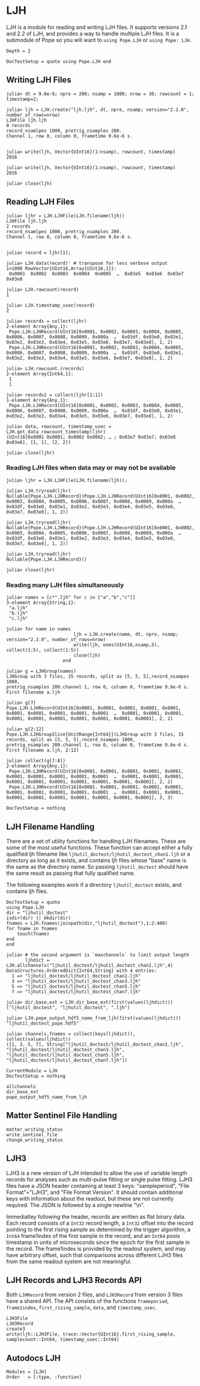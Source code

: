 # LJH
LJH is a module for reading and writing LJH files. It supports versions 2.1 and
2.2 of LJH, and provides a way to handle multiple LJH files. It is a submodule of Pope so you will want to `using Pope.LJH` or `using Pope: LJH`.

```@contents
Depth = 2
```

```@meta
DocTestSetup = quote using Pope.LJH end
```
## Writing LJH Files
```jldoctest ljh
julia> dt = 9.6e-6; npre = 200; nsamp = 1000; nrow = 30; rowcount = 1; timestamp=2;

julia> ljh = LJH.create("ljh.ljh", dt, npre, nsamp; version="2.2.0", number_of_rows=nrow)
LJHFile ljh.ljh
0 records
record_nsamlpes 1000, pretrig_nsamples 200.
Channel 1, row 0, column 0, frametime 9.6e-6 s.


julia> write(ljh, Vector{UInt16}(1:nsamp), rowcount, timestamp)
2016

julia> write(ljh, Vector{UInt16}(1:nsamp), rowcount, timestamp)
2016

julia> close(ljh)
```

## Reading LJH Files
```jldoctest ljh
julia> ljhr = LJH.LJHFile(LJH.filename(ljh))
LJHFile ljh.ljh
2 records
record_nsamlpes 1000, pretrig_nsamples 200.
Channel 1, row 0, column 0, frametime 9.6e-6 s.


julia> record = ljhr[1];

julia> LJH.data(record)' # transpose for less verbose output
1×1000 RowVector{UInt16,Array{UInt16,1}}:
 0x0001  0x0002  0x0003  0x0004  0x0005  …  0x03e5  0x03e6  0x03e7  0x03e8

julia> LJH.rowcount(record)
1

julia> LJH.timestamp_usec(record)
2

julia> records = collect(ljhr)
2-element Array{Any,1}:
 Pope.LJH.LJHRecord(UInt16[0x0001, 0x0002, 0x0003, 0x0004, 0x0005, 0x0006, 0x0007, 0x0008, 0x0009, 0x000a  …  0x03df, 0x03e0, 0x03e1, 0x03e2, 0x03e3, 0x03e4, 0x03e5, 0x03e6, 0x03e7, 0x03e8], 1, 2)
 Pope.LJH.LJHRecord(UInt16[0x0001, 0x0002, 0x0003, 0x0004, 0x0005, 0x0006, 0x0007, 0x0008, 0x0009, 0x000a  …  0x03df, 0x03e0, 0x03e1, 0x03e2, 0x03e3, 0x03e4, 0x03e5, 0x03e6, 0x03e7, 0x03e8], 1, 2)

julia> LJH.rowcount.(records)
2-element Array{Int64,1}:
 1
 1

julia> records2 = collect(ljhr[1:1])
1-element Array{Any,1}:
 Pope.LJH.LJHRecord(UInt16[0x0001, 0x0002, 0x0003, 0x0004, 0x0005, 0x0006, 0x0007, 0x0008, 0x0009, 0x000a  …  0x03df, 0x03e0, 0x03e1, 0x03e2, 0x03e3, 0x03e4, 0x03e5, 0x03e6, 0x03e7, 0x03e8], 1, 2)

julia> data, rowcount, timestamp_usec = LJH.get_data_rowcount_timestamp(ljhr)
(UInt16[0x0001 0x0001; 0x0002 0x0002; … ; 0x03e7 0x03e7; 0x03e8 0x03e8], [1, 1], [2, 2])

julia> close(ljhr)

```

### Reading LJH files when data may or may not be available
```jldoctest ljh
julia> ljhr = LJH.LJHFile(LJH.filename(ljh));

julia> LJH.tryread(ljhr)
Nullable{Pope.LJH.LJHRecord}(Pope.LJH.LJHRecord(UInt16[0x0001, 0x0002, 0x0003, 0x0004, 0x0005, 0x0006, 0x0007, 0x0008, 0x0009, 0x000a  …  0x03df, 0x03e0, 0x03e1, 0x03e2, 0x03e3, 0x03e4, 0x03e5, 0x03e6, 0x03e7, 0x03e8], 1, 2))

julia> LJH.tryread(ljhr)
Nullable{Pope.LJH.LJHRecord}(Pope.LJH.LJHRecord(UInt16[0x0001, 0x0002, 0x0003, 0x0004, 0x0005, 0x0006, 0x0007, 0x0008, 0x0009, 0x000a  …  0x03df, 0x03e0, 0x03e1, 0x03e2, 0x03e3, 0x03e4, 0x03e5, 0x03e6, 0x03e7, 0x03e8], 1, 2))

julia> LJH.tryread(ljhr)
Nullable{Pope.LJH.LJHRecord}()

julia> close(ljhr)

```

### Reading many LJH files simultaneously
```jldoctest ljh
julia> names = [c*".ljh" for c in ["a","b","c"]]
3-element Array{String,1}:
 "a.ljh"
 "b.ljh"
 "c.ljh"

julia> for name in names
                         ljh = LJH.create(name, dt, npre, nsamp; version="2.2.0", number_of_rows=nrow)
                         write(ljh, ones(UInt16,nsamp,5), collect(1:5), collect(1:5))
                         close(ljh)
                     end

julia> g = LJHGroup(names)
LJHGroup with 3 files, 15 records, split as [5, 5, 5],record_nsampes 1000,
pretrig_nsamples 200.channel 1, row 0, column 0, frametime 9.6e-6 s.
First filename a.ljh

julia> g[7]
Pope.LJH.LJHRecord(UInt16[0x0001, 0x0001, 0x0001, 0x0001, 0x0001, 0x0001, 0x0001, 0x0001, 0x0001, 0x0001  …  0x0001, 0x0001, 0x0001, 0x0001, 0x0001, 0x0001, 0x0001, 0x0001, 0x0001, 0x0001], 2, 2)

julia> g[2:12]
Pope.LJH.LJHGroupSlice{UnitRange{Int64}}(LJHGroup with 3 files, 15 records, split as [5, 5, 5],record_nsampes 1000,
pretrig_nsamples 200.channel 1, row 0, column 0, frametime 9.6e-6 s.
First filename a.ljh, 2:12)

julia> collect(g[7:8])
2-element Array{Any,1}:
 Pope.LJH.LJHRecord(UInt16[0x0001, 0x0001, 0x0001, 0x0001, 0x0001, 0x0001, 0x0001, 0x0001, 0x0001, 0x0001  …  0x0001, 0x0001, 0x0001, 0x0001, 0x0001, 0x0001, 0x0001, 0x0001, 0x0001, 0x0001], 2, 2)
 Pope.LJH.LJHRecord(UInt16[0x0001, 0x0001, 0x0001, 0x0001, 0x0001, 0x0001, 0x0001, 0x0001, 0x0001, 0x0001  …  0x0001, 0x0001, 0x0001, 0x0001, 0x0001, 0x0001, 0x0001, 0x0001, 0x0001, 0x0001], 3, 3)
```
```@meta
DocTestSetup = nothing
```

## LJH Filename Handling
There are a set of utility functions for handling LJH filenames. These are some of the most useful functions. These function can accept either a fully qualified ljh filename like `ljhutil_doctest/ljhutil_doctest_chan1.ljh` or a directory as long as it exists, and contains ljh files whose "base" name is the same as the directory name. So passing `ljhutil_doctest` should have the same result as passing that fully qualified name.

The following examples work if a directory `ljhutil_doctest` exists, and contains ljh files.

```@meta
DocTestSetup = quote
using Pope.LJH
dir = "ljhutil_doctest"
isdir(dir) || mkdir(dir)
fnames = LJH.fnames(joinpath(dir,"ljhutil_doctest"),1:2:480)
for fname in fnames
    touch(fname)
end
end
```

```jldoctest
julia> # the second argument is `maxchannels` to limit output length
       ljhdict = LJH.allchannels("ljhutil_doctest/ljhutil_doctest_chan1.ljh",4)
DataStructures.OrderedDict{Int64,String} with 4 entries:
  1 => "ljhutil_doctest/ljhutil_doctest_chan1.ljh"
  3 => "ljhutil_doctest/ljhutil_doctest_chan3.ljh"
  5 => "ljhutil_doctest/ljhutil_doctest_chan5.ljh"
  7 => "ljhutil_doctest/ljhutil_doctest_chan7.ljh"

julia> dir,base,ext = LJH.dir_base_ext(first(values(ljhdict)))
("ljhutil_doctest", "ljhutil_doctest", ".ljh")

julia> LJH.pope_output_hdf5_name_from_ljh(first(values(ljhdict)))
"ljhutil_doctest_pope.hdf5"

julia> channels,fnames = collect(keys(ljhdict)), collect(values(ljhdict))
([1, 3, 5, 7], String["ljhutil_doctest/ljhutil_doctest_chan1.ljh", "ljhutil_doctest/ljhutil_doctest_chan3.ljh", "ljhutil_doctest/ljhutil_doctest_chan5.ljh", "ljhutil_doctest/ljhutil_doctest_chan7.ljh"])
```

```@meta
CurrentModule = LJH
DocTestSetup = nothing
```

```@docs
allchannels
dir_base_ext
pope_output_hdf5_name_from_ljh
```

## Matter Sentinel File Handling
```@docs
matter_writing_status
write_sentinel_file
change_writing_status
```

## LJH3

LJH3 is a new version of LJH intended to allow the use of variable length records for analyses such as multi-pulse fitting or single pulse fitting. LJH3 files have a JSON header containing at least 3 keys: "sampleperiod", "File Format"="LJH3", and "File Format Version". It should contain additional keys with information about the readout, but these are not currently required. The JSON is followed by a single newline "\n".

Immediatley following the header, records are written as flat binary data. Each record consists of a `Int32` record length, a `Int32` offset into the record pointing to the first rising sample as determined by the trigger algorithm, a `Int64` frame1index of the first sample in the record, and an `Int64` posix timestamp in units of microseconds since the epoch for the first sample in the record. The frame1index is provided by the readout system, and may have arbitrary offset, such that comparisons across different LJH3 files from the same readout system are not meaningful.

## LJH Records and LJH3 Records API
Both `LJHRecord` from version 2 files, and `LJH3Record` from version 3 files have a shared API. The API consists of the functions `frameperiod`, `frame1index`, `first_rising_sample`, `data`, and `timestamp_usec`. 


```@docs
LJH3File
LJH3Record
create3
write(ljh::LJH3File, trace::Vector{UInt16},first_rising_sample, samplecount::Int64, timestamp_usec::Int64)
```

## Autodocs LJH
```@autodocs
Modules = [LJH]
Order   = [:type, :function]
```
